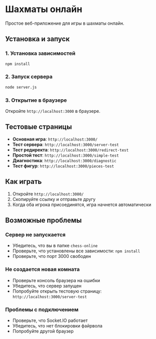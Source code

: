 # Шахматы онлайн

Простое веб-приложение для игры в шахматы онлайн.

## Установка и запуск

### 1. Установка зависимостей
```bash
npm install
```

### 2. Запуск сервера
```bash
node server.js
```

### 3. Открытие в браузере
Откройте `http://localhost:3000` в браузере.

## Тестовые страницы

- **Основная игра**: `http://localhost:3000/`
- **Тест сервера**: `http://localhost:3000/server-test`
- **Тест редиректа**: `http://localhost:3000/redirect-test`
- **Простой тест**: `http://localhost:3000/simple-test`
- **Диагностика**: `http://localhost:3000/diagnostic`
- **Тест фигур**: `http://localhost:3000/pieces-test`

## Как играть

1. Откройте `http://localhost:3000/`
2. Скопируйте ссылку и отправьте другу
3. Когда оба игрока присоединятся, игра начнется автоматически

## Возможные проблемы

### Сервер не запускается
- Убедитесь, что вы в папке `chess-online`
- Проверьте, что установлены все зависимости: `npm install`
- Проверьте, что порт 3000 свободен

### Не создается новая комната
- Проверьте консоль браузера на ошибки
- Убедитесь, что сервер запущен
- Попробуйте открыть тестовую страницу: `http://localhost:3000/server-test`

### Проблемы с подключением
- Проверьте, что Socket.IO работает
- Убедитесь, что нет блокировки файрвола
- Попробуйте другой браузер
